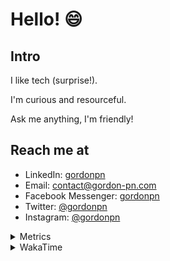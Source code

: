 # Hello! 😄

## Intro

I like tech (surprise!).

I'm curious and resourceful.

Ask me anything, I'm friendly!

## Reach me at

- LinkedIn: [gordonpn](https://www.linkedin.com/in/gordonpn/)
- Email: [contact@gordon-pn.com](mailto:contact@gordon-pn.com)
- Facebook Messenger: [gordonpn](https://www.messenger.com/t/Gordonpn)
- Twitter: [@gordonpn](https://twitter.com/Gordonpn)
- Instagram: [@gordonpn](https://www.instagram.com/gordonpn/)

<details>
  <summary>Metrics</summary>

  <img align="center" src="https://github.com/gordonpn/gordonpn/blob/master/github-metrics.svg" alt="GitHub Metrics">

</details>

<details>
  <summary>WakaTime</summary>

  <!--START_SECTION:waka-->
📊 **This Week I Spent My Time On** 

```text
💬 Programming Languages: 
Java                     2 hrs 37 mins       ████████████████░░░░░░░░░   63.94 % 
TypeScript               45 mins             █████░░░░░░░░░░░░░░░░░░░░   18.55 % 
Brazil Dependency Config 22 mins             ██░░░░░░░░░░░░░░░░░░░░░░░   09.08 % 
Text                     15 mins             ██░░░░░░░░░░░░░░░░░░░░░░░   06.13 % 
ERB                      2 mins              ░░░░░░░░░░░░░░░░░░░░░░░░░   01.07 % 

🔥 Editors: 
Intellijidea             4 hrs 6 mins        █████████████████████████   100.00 % 
```


 Last Updated on 25/04/2024 16:21:12 UTC
<!--END_SECTION:waka-->
</details>
